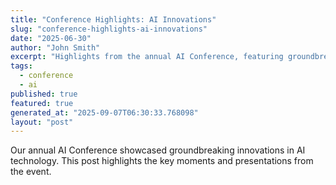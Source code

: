 ```yaml
---
title: "Conference Highlights: AI Innovations"
slug: "conference-highlights-ai-innovations"
date: "2025-06-30"
author: "John Smith"
excerpt: "Highlights from the annual AI Conference, featuring groundbreaking innovations."
tags:
  - conference
  - ai
published: true
featured: true
generated_at: "2025-09-07T06:30:33.768098"
layout: "post"
---
```


Our annual AI Conference showcased groundbreaking innovations in AI technology. This post highlights the key moments and presentations from the event.